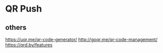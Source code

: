 # QR Push

## others

https://uqr.me/qr-code-generator/
http://goqr.me/qr-code-management/
https://qrd.by/features
